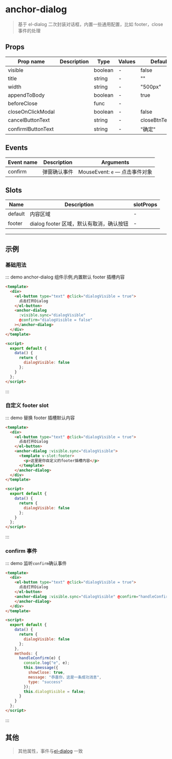 # anchor-dialog

> 基于 el-dialog 二次封装对话框，内置一些通用配置，比如 footer，close 事件的处理

## Props

| Prop name          | Description | Type    | Values | Default         |
| ------------------ | ----------- | ------- | ------ | --------------- |
| visible            |             | boolean | -      | false           |
| title              |             | string  | -      | ""              |
| width              |             | string  | -      | "500px"         |
| appendToBody       |             | boolean | -      | true            |
| beforeClose        |             | func    | -      |                 |
| closeOnClickModal  |             | boolean | -      | false           |
| cancelButtonText   |             | string  | -      | closeBtnText[0] |
| confirmlButtonText |             | string  | -      | "确定"          |

## Events

| Event name | Description  | Arguments                                     |
| ---------- | ------------ | --------------------------------------------- |
| confirm    | 弹窗确认事件 | MouseEvent: <code>e</code> — 点击事件对象<br> |

## Slots

| Name    | Description                              | slotProps |
| ------- | ---------------------------------------- | --------- |
| default | 内容区域                                 | -         |
| footer  | dialog footer 区域，默认有取消，确认按钮 | -         |

---

## 示例

### 基础用法

::: demo anchor-dialog 组件示例,内置默认 footer 插槽内容

```html
<template>
  <div>
    <el-button type="text" @click="dialogVisible = true">
      点击打开Dialog
    </el-button>
    <anchor-dialog
      :visible.sync="dialogVisible"
      @confirm="dialogVisible = false"
    ></anchor-dialog>
  </div>
</template>

<script>
  export default {
    data() {
      return {
        dialogVisible: false
      };
    }
  };
</script>
```

:::

### 自定义 footer slot

::: demo 替换 footer 插槽默认内容

```html
<template>
  <div>
    <el-button type="text" @click="dialogVisible = true">
      点击打开Dialog
    </el-button>
    <anchor-dialog :visible.sync="dialogVisible">
      <template v-slot:footer>
        <p>这里是你自定义的footer插槽内容</p>
      </template>
    </anchor-dialog>
  </div>
</template>

<script>
  export default {
    data() {
      return {
        dialogVisible: false
      };
    }
  };
</script>
```

:::

### confirm 事件

::: demo 监听`confirm`确认事件

```html
<template>
  <div>
    <el-button type="text" @click="dialogVisible = true">
      点击打开Dialog
    </el-button>
    <anchor-dialog :visible.sync="dialogVisible" @confirm="handleConfirm">
    </anchor-dialog>
  </div>
</template>

<script>
  export default {
    data() {
      return {
        dialogVisible: false
      };
    },
    methods: {
      handleConfirm(e) {
        console.log("e", e);
        this.$message({
          showClose: true,
          message: "恭喜你，这是一条成功消息",
          type: "success"
        });
        this.dialogVisible = false;
      }
    }
  };
</script>
```

:::

## 其他

> 其他属性，事件与[el-dialog](https://element.eleme.cn/#/zh-CN/component/dialog) 一致
